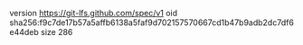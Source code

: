 version https://git-lfs.github.com/spec/v1
oid sha256:f9c7de17b57a5affb6138a5faf9d702157570667cd1b47b9adb2dc7df6e44deb
size 286

